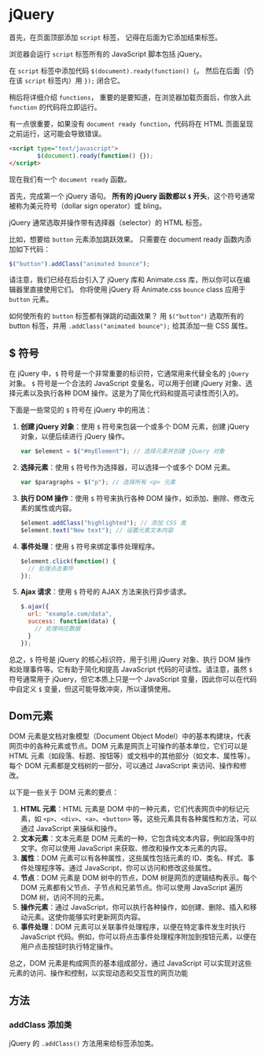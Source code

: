 # jQuery

首先，在页面顶部添加 `script` 标签， 记得在后面为它添加结束标签。

浏览器会运行 `script` 标签所有的 JavaScript 脚本包括 jQuery。

在 `script` 标签中添加代码 `$(document).ready(function() {`。 然后在后面（仍在该 `script` 标签内）用 `});` 闭合它。

稍后将详细介绍 `functions`， 重要的是要知道，在浏览器加载页面后，你放入此 `function` 的代码将立即运行。

有一点很重要，如果没有 `document ready function`，代码将在 HTML 页面呈现之前运行，这可能会导致错误。

```html
<script type="text/javascript">
    	$(document).ready(function() {});
</script>
```

现在我们有一个 `document ready` 函数。

首先，完成第一个 jQuery 语句。 **所有的 jQuery 函数都以 `$` 开头**，这个符号通常被称为美元符号（dollar sign operator）或 bling。

jQuery 通常选取并操作带有选择器（selector）的 HTML 标签。

比如，想要给 `button` 元素添加跳跃效果。 只需要在 document ready 函数内添加如下代码：

```js
$("button").addClass("animated bounce");
```

请注意，我们已经在后台引入了 jQuery 库和 Animate.css 库，所以你可以在编辑器里直接使用它们。 你将使用 jQuery 将 Animate.css `bounce` class 应用于 `button` 元素。

如何使所有的 `button` 标签都有弹跳的动画效果？ 用 `$("button")` 选取所有的 button 标签，并用 `.addClass("animated bounce");` 给其添加一些 CSS 属性。

## $ 符号

在 jQuery 中，`$` 符号是一个非常重要的标识符，它通常用来代替全名的 `jQuery` 对象。 `$` 符号是一个合法的 JavaScript 变量名，可以用于创建 jQuery 对象、选择元素以及执行各种 DOM 操作。这是为了简化代码和提高可读性而引入的。

下面是一些常见的 `$` 符号在 jQuery 中的用法：

1. **创建 jQuery 对象**：使用 `$` 符号来包装一个或多个 DOM 元素，创建 jQuery 对象，以便后续进行 jQuery 操作。

   ```js
   var $element = $("#myElement"); // 选择元素并创建 jQuery 对象
   ```

2. **选择元素**：使用 `$` 符号作为选择器，可以选择一个或多个 DOM 元素。

   ```js
   var $paragraphs = $("p"); // 选择所有 <p> 元素
   ```

3. **执行 DOM 操作**：使用 `$` 符号来执行各种 DOM 操作，如添加、删除、修改元素的属性或内容。

   ```js
   $element.addClass("highlighted"); // 添加 CSS 类
   $element.text("New text"); // 设置元素文本内容
   ```

4. **事件处理**：使用 `$` 符号来绑定事件处理程序。

   ```js
   $element.click(function() {
     // 处理点击事件
   });
   ```

5. **Ajax 请求**：使用 `$` 符号的 AJAX 方法来执行异步请求。

   ```js
   $.ajax({
     url: "example.com/data",
     success: function(data) {
       // 处理响应数据
     }
   });
   ```

总之，`$` 符号是 jQuery 的核心标识符，用于引用 jQuery 对象、执行 DOM 操作和处理事件等。它有助于简化和提高 JavaScript 代码的可读性。请注意，虽然 `$` 符号通常用于 jQuery，但它本质上只是一个 JavaScript 变量，因此你可以在代码中自定义 `$` 变量，但这可能导致冲突，所以谨慎使用。

## Dom元素

DOM 元素是文档对象模型（Document Object Model）中的基本构建块，代表网页中的各种元素或节点。DOM 元素是网页上可操作的基本单位，它们可以是 HTML 元素（如段落、标题、按钮等）或文档中的其他部分（如文本、属性等）。每个 DOM 元素都是文档树的一部分，可以通过 JavaScript 来访问、操作和修改。

以下是一些关于 DOM 元素的要点：

1. **HTML 元素**：HTML 元素是 DOM 中的一种元素，它们代表网页中的标记元素，如 `<p>`、`<div>`、`<a>`、`<button>` 等。这些元素具有各种属性和方法，可以通过 JavaScript 来操纵和操作。
2. **文本元素**：文本元素是 DOM 元素的一种，它包含纯文本内容，例如段落中的文字。你可以使用 JavaScript 来获取、修改和操作文本元素的内容。
3. **属性**：DOM 元素可以有各种属性，这些属性包括元素的 ID、类名、样式、事件处理程序等。通过 JavaScript，你可以访问和修改这些属性。
4. **节点**：DOM 元素是 DOM 树中的节点，DOM 树是网页的逻辑结构表示。每个 DOM 元素都有父节点、子节点和兄弟节点。你可以使用 JavaScript 遍历 DOM 树，访问不同的元素。
5. **操作元素**：通过 JavaScript，你可以执行各种操作，如创建、删除、插入和移动元素。这使你能够实时更新网页内容。
6. **事件处理**：DOM 元素可以关联事件处理程序，以便在特定事件发生时执行 JavaScript 代码。例如，你可以将点击事件处理程序附加到按钮元素，以便在用户点击按钮时执行特定操作。

总之，DOM 元素是构成网页的基本组成部分，通过 JavaScript 可以实现对这些元素的访问、操作和控制，以实现动态和交互性的网页功能

## 方法

### addClass 添加类

jQuery 的 `.addClass()` 方法用来给标签添加类。